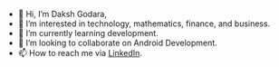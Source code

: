 - 👋 Hi, I’m Daksh Godara,
- 👀 I’m interested in technology, mathematics, finance, and business.
- 🌱 I’m currently learning development.
- 💞️ I’m looking to collaborate on Android Development.
- 📫 How to reach me via [LinkedIn](https://www.linkedin.com/in/daksh-godara-2001/).

<!---
dakshgodara2001/dakshgodara2001 is a ✨ special ✨ repository because its `README.md` (this file) appears on your GitHub profile.
You can click the Preview link to take a look at your changes.
--->

